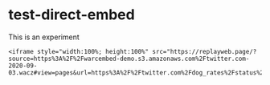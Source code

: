 # test-direct-embed
This is an experiment

    <iframe style="width:100%; height:100%" src="https://replayweb.page/?source=https%3A%2F%2Fwarcembed-demo.s3.amazonaws.com%2Ftwitter.com-2020-09-03.wacz#view=pages&url=https%3A%2F%2Ftwitter.com%2Fdog_rates%2Fstatus%2F1298052245209006086%3Fs%3D20&ts=20200903132447">
